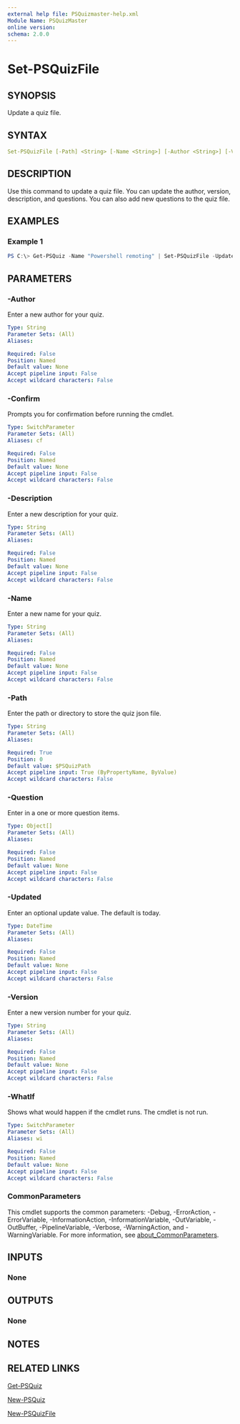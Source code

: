```yaml
---
external help file: PSQuizmaster-help.xml
Module Name: PSQuizMaster
online version:
schema: 2.0.0
---
```


# Set-PSQuizFile

## SYNOPSIS

Update a quiz file.

## SYNTAX

```yaml
Set-PSQuizFile [-Path] <String> [-Name <String>] [-Author <String>] [-Version <String>] [-Description <String>] [-Updated <DateTime>] [-Question <Object[]>] [-WhatIf] [-Confirm] [<CommonParameters>]
```

## DESCRIPTION

Use this command to update a quiz file. You can update the author, version, description, and questions. You can also add new questions to the quiz file.

## EXAMPLES

### Example 1

```powershell
PS C:\> Get-PSQuiz -Name "Powershell remoting" | Set-PSQuizFile -Updated (Get-Date) -Version 0.2.1
```

## PARAMETERS

### -Author

Enter a new author for your quiz.

```yaml
Type: String
Parameter Sets: (All)
Aliases:

Required: False
Position: Named
Default value: None
Accept pipeline input: False
Accept wildcard characters: False
```

### -Confirm

Prompts you for confirmation before running the cmdlet.

```yaml
Type: SwitchParameter
Parameter Sets: (All)
Aliases: cf

Required: False
Position: Named
Default value: None
Accept pipeline input: False
Accept wildcard characters: False
```

### -Description

Enter a new description for your quiz.

```yaml
Type: String
Parameter Sets: (All)
Aliases:

Required: False
Position: Named
Default value: None
Accept pipeline input: False
Accept wildcard characters: False
```

### -Name

Enter a new name for your quiz.

```yaml
Type: String
Parameter Sets: (All)
Aliases:

Required: False
Position: Named
Default value: None
Accept pipeline input: False
Accept wildcard characters: False
```

### -Path

Enter the path or directory to store the quiz json file.

```yaml
Type: String
Parameter Sets: (All)
Aliases:

Required: True
Position: 0
Default value: $PSQuizPath
Accept pipeline input: True (ByPropertyName, ByValue)
Accept wildcard characters: False
```

### -Question

Enter in a one or more question items.

```yaml
Type: Object[]
Parameter Sets: (All)
Aliases:

Required: False
Position: Named
Default value: None
Accept pipeline input: False
Accept wildcard characters: False
```

### -Updated

Enter an optional update value.
The default is today.

```yaml
Type: DateTime
Parameter Sets: (All)
Aliases:

Required: False
Position: Named
Default value: None
Accept pipeline input: False
Accept wildcard characters: False
```

### -Version

Enter a new version number for your quiz.

```yaml
Type: String
Parameter Sets: (All)
Aliases:

Required: False
Position: Named
Default value: None
Accept pipeline input: False
Accept wildcard characters: False
```

### -WhatIf

Shows what would happen if the cmdlet runs.
The cmdlet is not run.

```yaml
Type: SwitchParameter
Parameter Sets: (All)
Aliases: wi

Required: False
Position: Named
Default value: None
Accept pipeline input: False
Accept wildcard characters: False
```

### CommonParameters

This cmdlet supports the common parameters: -Debug, -ErrorAction, -ErrorVariable, -InformationAction, -InformationVariable, -OutVariable, -OutBuffer, -PipelineVariable, -Verbose, -WarningAction, and -WarningVariable. For more information, see [about_CommonParameters](http://go.microsoft.com/fwlink/?LinkID=113216).

## INPUTS

### None

## OUTPUTS

### None

## NOTES

## RELATED LINKS

[Get-PSQuiz](Get-PSQuiz.md)

[New-PSQuiz](New-PSQuiz.md)

[New-PSQuizFile](New-PSQuizFile.md)

